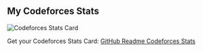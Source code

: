 ## My Codeforces Stats

![Codeforces Stats Card](https://codeforces-stats-api.herokuapp.com/stats?username=k445h&theme=1)

Get your Codeforces Stats Card: [GitHub Readme Codeforces Stats](https://github.com/wweverma1/github-readme-codeforces-stats)
